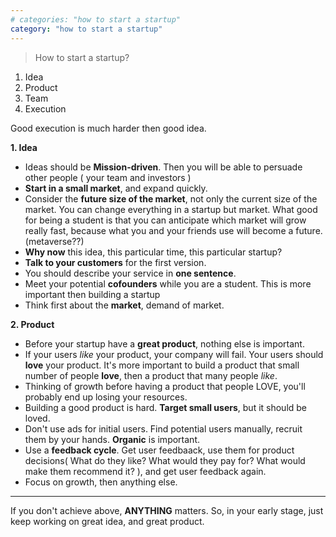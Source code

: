 ```yaml
---
# categories: "how to start a startup"
category: "how to start a startup"
---
```

> How to start a startup?

1. Idea
2. Product
3. Team
4. Execution

Good execution is much harder then good idea.

**1. Idea**
- Ideas should be **Mission-driven**. Then you will be able to persuade other people ( your team and investors )
- **Start in a small market**, and expand quickly.
- Consider the **future size of the market**, not only the current size of the market. You can change everything in a startup but market. What good for being a student is that you can anticipate which market will grow really fast, because what you and your friends use will become a future. (metaverse??)
- **Why now** this idea, this particular time, this particular startup?
- **Talk to your customers** for the first version.
- You should describe your service in **one sentence**.
- Meet your potential **cofounders** while you are a student. This is more important then building a startup
- Think first about the **market**, demand of market.

**2. Product**
- Before your startup have a **great product**, nothing else is important.
- If your users _like_ your product, your company will fail. Your users should **love** your product. It's more important to build a product that small number of people **love**, then a product that many people _like_.
- Thinking of growth before having a product that people LOVE, you'll probably end up losing your resources.
- Building a good product is hard. **Target small users**, but it should be loved.
- Don't use ads for initial users. Find potential users manually, recruit them by your hands. **Organic** is important.
- Use a **feedback cycle**. Get user feedbaack, use them for product decisions( What do they like? What would they pay for? What would make them recommend it? ), and get user feedback again.
- Focus on growth, then anything else.

* * *
If you don't achieve above, **ANYTHING** matters. So, in your early stage, just keep working on great idea, and great product.